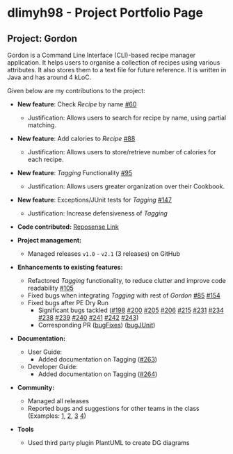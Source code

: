 # dlimyh98 - Project Portfolio Page

## Project: Gordon

Gordon is a Command Line Interface (CLI)-based recipe manager application. It helps
users to organise a collection of recipes using various attributes. It also stores them
to a text file for future reference. It is written in Java and has around 4 kLoC.

Given below are my contributions to the project:

* **New feature**: Check _Recipe_ by name [#60](https://github.com/AY2122S1-CS2113T-W13-2/tp/pull/60)
    * Justification: Allows users to search for recipe by name, using partial matching.

* **New feature**: Add calories to _Recipe_ [#88](https://github.com/AY2122S1-CS2113T-W13-2/tp/pull/88)
    * Justification: Allows users to store/retrieve number of calories for each recipe.

* **New feature**: _Tagging_ Functionality [#95](https://github.com/AY2122S1-CS2113T-W13-2/tp/pull/95)
    * Justification: Allows users greater organization over their Cookbook.

* **New feature**: Exceptions/JUnit tests for _Tagging_ [#147](https://github.com/AY2122S1-CS2113T-W13-2/tp/pull/147)
    * Justification: Increase defensiveness of _Tagging_


* **Code contributed:** [Reposense Link](https://nus-cs2113-ay2122s1.github.io/tp-dashboard/?search=dlimyh98&sort=groupTitle&sortWithin=title&since=2021-09-25&timeframe=commit&mergegroup=&groupSelect=groupByRepos&breakdown=false)


* **Project management:**
    * Managed releases `v1.0` - `v2.1` (3 releases) on GitHub


* **Enhancements to existing features:**
    * Refactored _Tagging_ functionality, to reduce clutter and improve code readability [#105](https://github.com/AY2122S1-CS2113T-W13-2/tp/pull/105)
    * Fixed bugs when integrating _Tagging_ with rest of _Gordon_ [#85](https://github.com/AY2122S1-CS2113T-W13-2/tp/issues/85) [#154](https://github.com/AY2122S1-CS2113T-W13-2/tp/pull/154)
    * Fixed bugs after PE Dry Run
        * Significant bugs tackled ([#198](https://github.com/AY2122S1-CS2113T-W13-2/tp/issues/198) [#200](https://github.com/AY2122S1-CS2113T-W13-2/tp/issues/200)
          [#205](https://github.com/AY2122S1-CS2113T-W13-2/tp/issues/205) [#206](https://github.com/AY2122S1-CS2113T-W13-2/tp/issues/206) [#215](https://github.com/AY2122S1-CS2113T-W13-2/tp/issues/215)
          [#231](https://github.com/AY2122S1-CS2113T-W13-2/tp/issues/231) [#234](https://github.com/AY2122S1-CS2113T-W13-2/tp/issues/234) [#238](https://github.com/AY2122S1-CS2113T-W13-2/tp/issues/238)
          [#239](https://github.com/AY2122S1-CS2113T-W13-2/tp/issues/239) [#240](https://github.com/AY2122S1-CS2113T-W13-2/tp/issues/240) [#241](https://github.com/AY2122S1-CS2113T-W13-2/tp/issues/241)
          [#242](https://github.com/AY2122S1-CS2113T-W13-2/tp/issues/242) [#243](https://github.com/AY2122S1-CS2113T-W13-2/tp/issues/243))
        * Corresponding PR ([bugFixes](https://github.com/AY2122S1-CS2113T-W13-2/tp/pull/251)) ([bugJUnit](https://github.com/AY2122S1-CS2113T-W13-2/tp/pull/260))


* **Documentation:**
    * User Guide:
        * Added documentation on Tagging ([#263](https://github.com/AY2122S1-CS2113T-W13-2/tp/pull/263))
    * Developer Guide:
        * Added documentation on Tagging ([#264](https://github.com/AY2122S1-CS2113T-W13-2/tp/pull/264))


* **Community:**
    * Managed all releases
    * Reported bugs and suggestions for other teams in the class (Examples: [1](https://github.com/AY2122S1-CS2113T-W12-1/tp/pull/238#issuecomment-952551758), [2](https://github.com/AY2122S1-CS2113T-W12-1/tp/pull/238#issuecomment-952553178), [3](https://github.com/AY2122S1-CS2113T-W12-1/tp/pull/238#issuecomment-952556032) [4](https://github.com/AY2122S1-CS2113T-W12-1/tp/pull/238#issuecomment-952557341))


* **Tools**
    * Used third party plugin PlantUML to create DG diagrams
